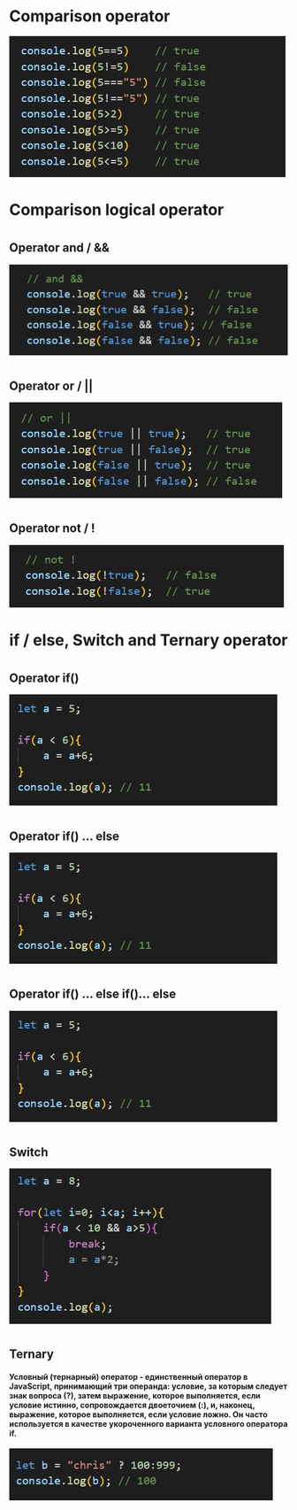 # Comparison operator
![](./img/js1.jpg)
#
# Comparison logical operator
#
## Operator and / && 
![](./img/js2.jpg)
#
## Operator or / ||
![](./img/js3.jpg)
#
## Operator not / !
![](./img/js4.jpg)
#
# if / else, Switch and Ternary operator
#
## Operator if()
![](./img/js5.jpg)
#
## Operator if() ... else
![](./img/js5.jpg)
#
## Operator if() ... else if()... else
![](./img/js5.jpg)
#
## Switch
![](./img/js8.jpg)
#
## Ternary
#### Условный (тернарный) оператор - единственный оператор в JavaScript, принимающий три операнда: условие, за которым следует знак вопроса (?), затем выражение, которое выполняется, если условие истинно, сопровождается двоеточием (:), и, наконец, выражение, которое выполняется, если условие ложно. Он часто используется в качестве укороченного варианта условного оператора if.
![](./img/js9.jpg)